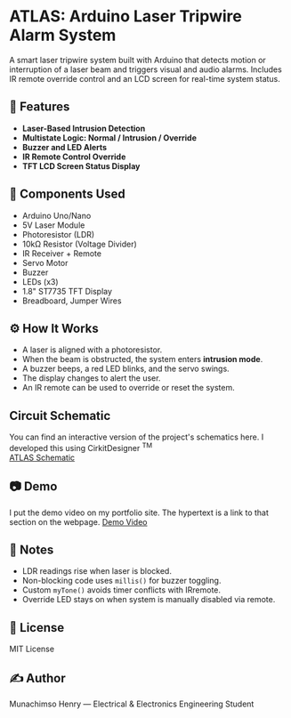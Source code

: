 # ATLAS: Arduino Laser Tripwire Alarm System 

A smart laser tripwire system built with Arduino that detects motion or interruption of a laser beam and triggers visual and audio alarms. Includes IR remote override control and an LCD screen for real-time system status.

## 🚀 Features

- **Laser-Based Intrusion Detection**
- **Multistate Logic: Normal / Intrusion / Override**
- **Buzzer and LED Alerts**
- **IR Remote Control Override**
- **TFT LCD Screen Status Display**

## 🧰 Components Used

- Arduino Uno/Nano
- 5V Laser Module
- Photoresistor (LDR)
- 10kΩ Resistor (Voltage Divider)
- IR Receiver + Remote
- Servo Motor
- Buzzer
- LEDs (x3)
- 1.8" ST7735 TFT Display
- Breadboard, Jumper Wires

## ⚙️ How It Works

- A laser is aligned with a photoresistor.
- When the beam is obstructed, the system enters **intrusion mode**.
- A buzzer beeps, a red LED blinks, and the servo swings.
- The display changes to alert the user.
- An IR remote can be used to override or reset the system.

## Circuit Schematic

You can find an interactive version of the project's schematics here. I developed this using CirkitDesigner <sup>TM</sup> <br>
[ATLAS Schematic](https://app.cirkitdesigner.com/project/25f5dbe2-e3fa-4537-9047-c97edf9c66f3)

## 📷 Demo

I put the demo video on my portfolio site. The hypertext is a link to that section on the webpage.
[Demo Video](https://munachimsohenry.wixsite.com/my-site/copy-of-project-6-atmoslog#:~:text=in%20the%20system.-,Demonstration%20Video,-In%20the%20demo)

## 📝 Notes

- LDR readings rise when laser is blocked.
- Non-blocking code uses `millis()` for buzzer toggling.
- Custom `myTone()` avoids timer conflicts with IRremote.
- Override LED stays on when system is manually disabled via remote.

## 📄 License

MIT License

## ✍️ Author

Munachimso Henry — Electrical & Electronics Engineering Student

